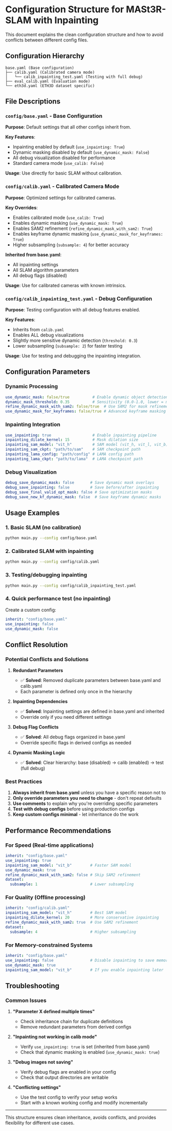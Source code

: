 # Configuration Structure for MASt3R-SLAM with Inpainting

This document explains the clean configuration structure and how to avoid conflicts between different config files.

## Configuration Hierarchy

```
base.yaml (Base configuration)
├── calib.yaml (Calibrated camera mode)
│   └── calib_inpainting_test.yaml (Testing with full debug)
├── eval_calib.yaml (Evaluation mode)
└── eth3d.yaml (ETH3D dataset specific)
```

## File Descriptions

### `config/base.yaml` - Base Configuration

**Purpose**: Default settings that all other configs inherit from.

**Key Features**:
- Inpainting enabled by default (`use_inpainting: True`)
- Dynamic masking disabled by default (`use_dynamic_mask: False`) 
- All debug visualization disabled for performance
- Standard camera mode (`use_calib: False`)

**Usage**: Use directly for basic SLAM without calibration.

### `config/calib.yaml` - Calibrated Camera Mode

**Purpose**: Optimized settings for calibrated cameras.

**Key Overrides**:
- Enables calibrated mode (`use_calib: True`)
- Enables dynamic masking (`use_dynamic_mask: True`)
- Enables SAM2 refinement (`refine_dynamic_mask_with_sam2: True`)
- Enables keyframe dynamic masking (`use_dynamic_mask_for_keyframes: True`)
- Higher subsampling (`subsample: 4`) for better accuracy

**Inherited from base.yaml**:
- All inpainting settings
- All SLAM algorithm parameters
- All debug flags (disabled)

**Usage**: Use for calibrated cameras with known intrinsics.

### `config/calib_inpainting_test.yaml` - Debug Configuration

**Purpose**: Testing configuration with all debug features enabled.

**Key Features**:
- Inherits from `calib.yaml`
- Enables ALL debug visualizations
- Slightly more sensitive dynamic detection (`threshold: 0.3`)
- Lower subsampling (`subsample: 2`) for faster testing

**Usage**: Use for testing and debugging the inpainting integration.

## Configuration Parameters

### Dynamic Processing
```yaml
use_dynamic_mask: false/true          # Enable dynamic object detection
dynamic_mask_threshold: 0.35          # Sensitivity (0.0-1.0, lower = more sensitive)
refine_dynamic_mask_with_sam2: false/true  # Use SAM2 for mask refinement
use_dynamic_mask_for_keyframes: false/true # Advanced keyframe masking
```

### Inpainting Integration
```yaml
use_inpainting: true                  # Enable inpainting pipeline
inpainting_dilate_kernel: 15          # Mask dilation size
inpainting_sam_model: "vit_h"         # SAM model (vit_h, vit_l, vit_b)
inpainting_sam_ckpt: "path/to/sam"    # SAM checkpoint path
inpainting_lama_config: "path/config" # LAMA config path
inpainting_lama_ckpt: "path/to/lama"  # LAMA checkpoint path
```

### Debug Visualization
```yaml
debug_save_dynamic_mask: false       # Save dynamic mask overlays
debug_save_inpainting: false         # Save before/after inpainting
debug_save_final_valid_opt_mask: false # Save optimization masks
debug_save_new_kf_dynamic_mask: false  # Save keyframe dynamic masks
```

## Usage Examples

### 1. Basic SLAM (no calibration)
```bash
python main.py --config config/base.yaml
```

### 2. Calibrated SLAM with inpainting
```bash
python main.py --config config/calib.yaml
```

### 3. Testing/debugging inpainting
```bash
python main.py --config config/calib_inpainting_test.yaml
```

### 4. Quick performance test (no inpainting)
Create a custom config:
```yaml
inherit: "config/base.yaml"
use_inpainting: false
use_dynamic_mask: false
```

## Conflict Resolution

### Potential Conflicts and Solutions

1. **Redundant Parameters**
   - ✅ **Solved**: Removed duplicate parameters between base.yaml and calib.yaml
   - Each parameter is defined only once in the hierarchy

2. **Inpainting Dependencies**
   - ✅ **Solved**: Inpainting settings are defined in base.yaml and inherited
   - Override only if you need different settings

3. **Debug Flag Conflicts**
   - ✅ **Solved**: All debug flags organized in base.yaml
   - Override specific flags in derived configs as needed

4. **Dynamic Masking Logic**
   - ✅ **Solved**: Clear hierarchy: base (disabled) → calib (enabled) → test (full debug)

### Best Practices

1. **Always inherit from base.yaml** unless you have a specific reason not to
2. **Only override parameters you need to change** - don't repeat defaults
3. **Use comments** to explain why you're overriding specific parameters
4. **Test with debug configs** before using production configs
5. **Keep custom configs minimal** - let inheritance do the work

## Performance Recommendations

### For Speed (Real-time applications)
```yaml
inherit: "config/base.yaml"
use_inpainting: true
inpainting_sam_model: "vit_b"        # Faster SAM model
use_dynamic_mask: true
refine_dynamic_mask_with_sam2: false # Skip SAM2 refinement
dataset:
  subsample: 1                       # Lower subsampling
```

### For Quality (Offline processing)
```yaml
inherit: "config/calib.yaml"
inpainting_sam_model: "vit_h"        # Best SAM model
inpainting_dilate_kernel: 20         # More conservative inpainting
refine_dynamic_mask_with_sam2: true  # Use SAM2 refinement
dataset:
  subsample: 4                       # Higher subsampling
```

### For Memory-constrained Systems
```yaml
inherit: "config/base.yaml"
use_inpainting: false                # Disable inpainting to save memory
use_dynamic_mask: true
inpainting_sam_model: "vit_b"        # If you enable inpainting later
```

## Troubleshooting

### Common Issues

1. **"Parameter X defined multiple times"**
   - Check inheritance chain for duplicate definitions
   - Remove redundant parameters from derived configs

2. **"Inpainting not working in calib mode"**
   - Verify `use_inpainting: true` is set (inherited from base.yaml)
   - Check that dynamic masking is enabled (`use_dynamic_mask: true`)

3. **"Debug images not saving"**
   - Verify debug flags are enabled in your config
   - Check that output directories are writable

4. **"Conflicting settings"**
   - Use the test config to verify your setup works
   - Start with a known working config and modify incrementally

---

This structure ensures clean inheritance, avoids conflicts, and provides flexibility for different use cases. 